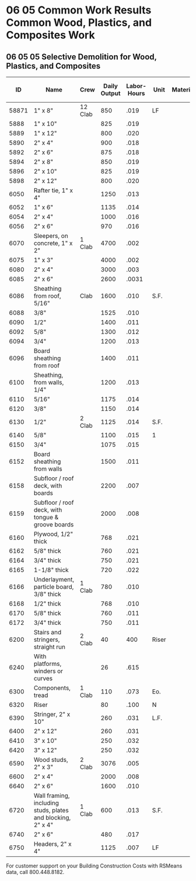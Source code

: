 # 06 05 Common Work Results Common Wood, Plastics, and Composites Work

## 06 05 05 Selective Demolition for Wood, Plastics, and Composites

| ID    | Name                                                      | Crew   | Daily Output | Labor-Hours | Unit   | Material | Labor | Equipment | Total | Total Incl O&P |
|-------|-----------------------------------------------------------|--------|-------------|-------------|--------|----------|-------|-----------|-------|----------------|
| 58871 | 1" x 8"                                                   | 12 Clab| 850         | .019        | LF     |          | .86   |           | .86   | 1.28           |
| 5888  | 1" x 10"                                                  |        | 825         | .019        |        |          | .88   |           | .88   | 1.32           |
| 5889  | 1" x 12"                                                  |        | 800         | .020        |        |          | .91   |           | .91   | 1.36           |
| 5890  | 2" x 4"                                                   |        | 900         | .018        |        |          | .81   |           | .81   | 1.21           |
| 5892  | 2" x 6"                                                   |        | 875         | .018        |        |          | .83   |           | .83   | 1.24           |
| 5894  | 2" x 8"                                                   |        | 850         | .019        |        |          | .86   |           | .86   | 1.28           |
| 5896  | 2" x 10"                                                  |        | 825         | .019        |        |          | .88   |           | .88   | 1.32           |
| 5898  | 2" x 12"                                                  |        | 800         | .020        |        |          | .911  |           | .91   | 1.36           |
| 6050  | Rafter tie, 1" x 4"                                       |        | 1250        | .013        |        |          | .58   |           | .58   | .87            |
| 6052  | 1" x 6"                                                   |        | 1135        | .014        |        |          | .64   |           | .64   | .96            |
| 6054  | 2" x 4"                                                   |        | 1000        | .016        |        |          | .73   |           | .73   | 1.09           |
| 6056  | 2" x 6"                                                   |        | 970         | .016        |        |          | .75   |           | .75   | 1.12           |
| 6070  | Sleepers, on concrete, 1" x 2"                            | 1 Clab | 4700        | .002        |        |          | .08   |           | .08   | .12            |
| 6075  | 1" x 3"                                                   |        | 4000        | .002        |        |          | .09   |           | .09   | .14            |
| 6080  | 2" x 4"                                                   |        | 3000        | .003        |        |          | .12   |           | .121  | .18            |
| 6085  | 2" x 6"                                                   |        | 2600        | .0031       |        |          | .14   |           | .14   | .21            |
| 6086  | Sheathing from roof, 5/16"                                | Clab   | 1600        | .010        | S.F.   |          | .46   |           | .46   | .68            |
| 6088  | 3/8"                                                      |        | 1525        | .010        |        |          | .48   |           | .48   | .71            |
| 6090  | 1/2"                                                      |        | 1400        | .011        |        |          | .52   |           | .52   | .78            |
| 6092  | 5/8"                                                      |        | 1300        | .012        |        |          | .56   |           | .56   | .84            |
| 6094  | 3/4"                                                      |        | 1200        | .013        |        |          | .61   |           | .61   | .91            |
| 6096  | Board sheathing from roof                                 |        | 1400        | .011        |        |          | .52   |           | .52   | .78            |
| 6100  | Sheathing, from walls, 1/4"                               |        | 1200        | .013        |        |          | .61   |           | .61   | .91            |
| 6110  | 5/16"                                                     |        | 1175        | .014        |        |          | .62   |           | .62   | .92            |
| 6120  | 3/8"                                                      |        | 1150        | .014        |        |          | .63   |           | .63   | .94            |
| 6130  | 1/2"                                                      | 2 Clab | 1125        | .014        | S.F.   |          | .65   |           | .65   | .97            |
| 6140  | 5/8"                                                      |        | 1100        | .015        | 1      |          | .66   |           | .66   | .99            |
| 6150  | 3/4"                                                      |        | 1075        | .015        |        |          | .68   |           | .68   | 1.01           |
| 6152  | Board sheathing from walls                                |        | 1500        | .011        |        |          | .49   |           | .49   | .72            |
| 6158  | Subfloor / roof deck, with boards                         |        | 2200        | .007        |        |          | .33   |           | .33   | .49            |
| 6159  | Subfloor / roof deck, with tongue & groove boards         |        | 2000        | .008        |        |          | .36   |           | .36   | .54            |
| 6160  | Plywood, 1/2" thick                                       |        | 768         | .021        |        |          | .95   |           | .95   | 1.41           |
| 6162  | 5/8" thick                                                |        | 760         | .021        |        |          | .96   |           | .96   | 1.43           |
| 6164  | 3/4" thick                                                |        | 750         | .021        |        |          | .97   |           | .97   | 1.45           |
| 6165  | 1-1/8" thick                                              |        | 720         | .022        |        |          | 1.01  |           | 1.01  | 1.51           |
| 6166  | Underlayment, particle board, 3/8" thick                  | 1 Clab | 780         | .010        |        |          | .47   |           | .47   | .70            |
| 6168  | 1/2" thick                                                |        | 768         | .010        |        |          | .48   |           | .48   | .71            |
| 6170  | 5/8" thick                                                |        | 760         | .011        |        |          | .48   |           | .48   | .71            |
| 6172  | 3/4" thick                                                |        | 750         | .011        |        |          | .49   |           | .49   | .72            |
| 6200  | Stairs and stringers, straight run                        | 2 Clab | 40          | 400         | Riser  |          | 18.25 |           | 18.25 | 27              |
| 6240  | With platforms, winders or curves                         |        | 26          | .615        |        |          | 28    |           | 28    | 42              |
| 6300  | Components, tread                                         | 1 Clab | 110         | .073        | Eo.    |          | 3.32  |           | 3.32  | 4.94            |
| 6320  | Riser                                                     |        | 80          | .100        | N      |          | 4.56  |           | 4.56  | 6.80            |
| 6390  | Stringer, 2" x 10"                                        |        | 260         | .031        | L.F.   |          | 1.40  |           | 1.40  | 2.09            |
| 6400  | 2" x 12"                                                  |        | 260         | .031        |        |          | 1.40  |           | 1.40  | 2.09            |
| 6410  | 3" x 10"                                                  |        | 250         | .032        |        |          | 1.46  |           | 1.46  | 2.17            |
| 6420  | 3" x 12"                                                  |        | 250         | .032        |        |          | 1.46  |           | 1.46  | 2.17            |
| 6590  | Wood studs, 2" x 3"                                       | 2 Clab | 3076        | .005        |        |          | .24   |           | .24   | .35             |
| 6600  | 2" x 4"                                                   |        | 2000        | .008        |        |          | .36   |           | .36   | .54             |
| 6640  | 2" x 6"                                                   |        | 1600        | .010        |        |          | .46   |           | .46   | .68             |
| 6720  | Wall framing, including studs, plates and blocking, 2" x 4"| 1 Clab | 600         | .013        | S.F.   |          | .61   |           | .61   | .91             |
| 6740  | 2" x 6"                                                   |        | 480         | .017        |        |          | .76   |           | .76   | 1.13            |
| 6750  | Headers, 2" x 4"                                          |        | 1125        | .007        | LF     |          | .32   |           | .32   | .48             |

For customer support on your Building Construction Costs with RSMeans data, call 800.448.8182.